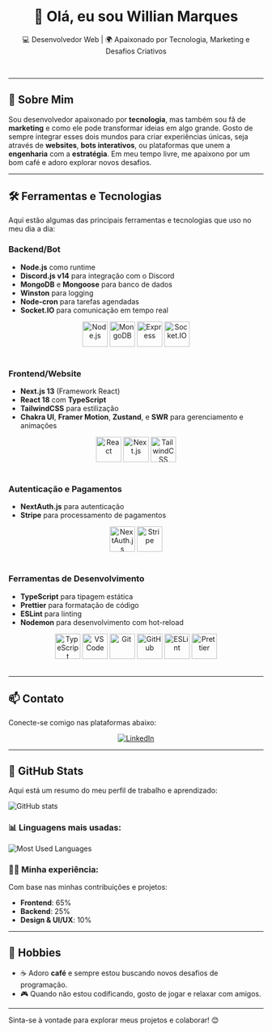 <h1 align="center">👋 Olá, eu sou Willian Marques</h1>

<p align="center">
  💻 Desenvolvedor Web | 🌍 Apaixonado por Tecnologia, Marketing e Desafios Criativos
</p><br>

---

## 🚀 Sobre Mim

Sou desenvolvedor apaixonado por **tecnologia**, mas também sou fã de **marketing** e como ele pode transformar ideias em algo grande. Gosto de sempre integrar esses dois mundos para criar experiências únicas, seja através de **websites**, **bots interativos**, ou plataformas que unem a **engenharia** com a **estratégia**. Em meu tempo livre, me apaixono por um bom café e adoro explorar novos desafios.

---

## 🛠️ Ferramentas e Tecnologias

Aqui estão algumas das principais ferramentas e tecnologias que uso no meu dia a dia:

### **Backend/Bot**

- **Node.js** como runtime
- **Discord.js v14** para integração com o Discord
- **MongoDB** e **Mongoose** para banco de dados
- **Winston** para logging
- **Node-cron** para tarefas agendadas
- **Socket.IO** para comunicação em tempo real

<div align="center">
  <img src="https://cdn.jsdelivr.net/gh/devicons/devicon/icons/nodejs/nodejs-original.svg" alt="Node.js" width="50" height="50"/>
  <img src="https://cdn.jsdelivr.net/gh/devicons/devicon/icons/mongodb/mongodb-original.svg" alt="MongoDB" width="50" height="50"/>
  <img src="https://cdn.jsdelivr.net/gh/devicons/devicon/icons/express/express-original-wordmark.svg" alt="Express" width="50" height="50"/>
  <img src="https://cdn.jsdelivr.net/gh/devicons/devicon/icons/socketio/socketio-original.svg" alt="Socket.IO" width="50" height="50"/>
</div><br>

### **Frontend/Website**

- **Next.js 13** (Framework React)
- **React 18** com **TypeScript**
- **TailwindCSS** para estilização
- **Chakra UI**, **Framer Motion**, **Zustand**, e **SWR** para gerenciamento e animações

<div align="center">
  <img src="https://cdn.jsdelivr.net/gh/devicons/devicon/icons/react/react-original.svg" alt="React" width="50" height="50"/>
  <img src="https://cdn.jsdelivr.net/gh/devicons/devicon/icons/nextjs/nextjs-original.svg" alt="Next.js" width="50" height="50"/>
  <img src="https://cdn.jsdelivr.net/gh/devicons/devicon/icons/tailwindcss/tailwindcss-original.svg" alt="TailwindCSS" width="50" height="50"/>
</div><br>

### **Autenticação e Pagamentos**

- **NextAuth.js** para autenticação
- **Stripe** para processamento de pagamentos

<div align="center">
  <!-- Usando ícones do FontAwesome -->
  <img src="https://img.shields.io/badge/NextAuth.js-000000?style=flat-square&logo=next.js&logoColor=white" alt="NextAuth.js" width="50" height="50"/>
  <img src="https://img.shields.io/badge/Stripe-008C94?style=flat-square&logo=stripe&logoColor=white" alt="Stripe" width="50" height="50"/>
</div><br>

### **Ferramentas de Desenvolvimento**

- **TypeScript** para tipagem estática
- **Prettier** para formatação de código
- **ESLint** para linting
- **Nodemon** para desenvolvimento com hot-reload

<div align="center">
  <img src="https://cdn.jsdelivr.net/gh/devicons/devicon/icons/typescript/typescript-original.svg" alt="TypeScript" width="50" height="50"/>
  <img src="https://cdn.jsdelivr.net/gh/devicons/devicon/icons/vscode/vscode-original.svg" alt="VS Code" width="50" height="50"/>
  <img src="https://cdn.jsdelivr.net/gh/devicons/devicon/icons/git/git-original.svg" alt="Git" width="50" height="50"/>
  <img src="https://cdn.jsdelivr.net/gh/devicons/devicon/icons/github/github-original.svg" alt="GitHub" width="50" height="50"/>
  <img src="https://cdn.jsdelivr.net/gh/devicons/devicon/icons/eslint/eslint-original.svg" alt="ESLint" width="50" height="50"/>
  <!-- Prettier não possui um ícone direto de CDN, então usamos um badge -->
  <img src="https://img.shields.io/badge/Prettier-F7B93E?style=flat-square&logo=prettier&logoColor=white" alt="Prettier" width="50" height="50"/>
</div><br>

---

## 📫 Contato

Conecte-se comigo nas plataformas abaixo:

<p align="center">
  <a href="https://www.linkedin.com/in/marqueswillian/" target="_blank">
    <img src="https://img.shields.io/badge/-LinkedIn-blue?style=flat-square&logo=Linkedin&logoColor=white" alt="LinkedIn"/>
  </a>
</p>

---

## 💼 GitHub Stats

Aqui está um resumo do meu perfil de trabalho e aprendizado:

![GitHub stats](https://github-readme-stats.vercel.app/api?username=AlwaysPalaye&show_icons=true&theme=radical&hide_title=true&count_private=true&hide=prs)

### 📊 Linguagens mais usadas:

![Most Used Languages](https://github-readme-stats.vercel.app/api/top-langs/?username=AlwaysPalaye&layout=compact&langs_count=8&theme=radical)

### 🧑‍💻 Minha experiência:

Com base nas minhas contribuições e projetos:

- **Frontend**: 65%
- **Backend**: 25%
- **Design & UI/UX**: 10%

---

## 🎯 Hobbies

- ☕ Adoro **café** e sempre estou buscando novos desafios de programação.
- 🎮 Quando não estou codificando, gosto de jogar e relaxar com amigos.

---

Sinta-se à vontade para explorar meus projetos e colaborar! 😊
